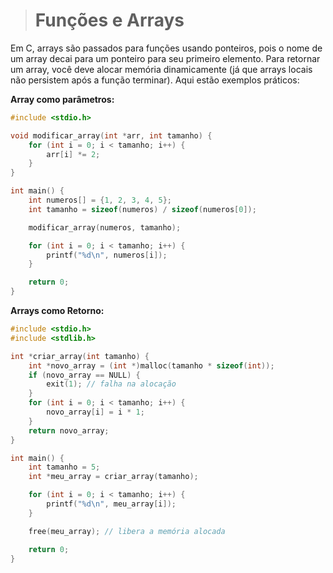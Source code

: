 > # Funções e Arrays
Em C, arrays são passados para funções usando ponteiros, pois o nome de um array decai para um ponteiro para seu primeiro elemento.
Para retornar um array, você deve alocar memória dinamicamente (já que arrays locais não persistem após a função terminar). Aqui estão exemplos práticos:

**Array como parâmetros:**

```c
#include <stdio.h>

void modificar_array(int *arr, int tamanho) {
    for (int i = 0; i < tamanho; i++) {
        arr[i] *= 2;
    }
}

int main() {
    int numeros[] = {1, 2, 3, 4, 5};
    int tamanho = sizeof(numeros) / sizeof(numeros[0]);

    modificar_array(numeros, tamanho);

    for (int i = 0; i < tamanho; i++) {
        printf("%d\n", numeros[i]);
    }

    return 0;
}
```

**Arrays como Retorno:**

```c
#include <stdio.h>
#include <stdlib.h>

int *criar_array(int tamanho) {
    int *novo_array = (int *)malloc(tamanho * sizeof(int));
    if (novo_array == NULL) {
        exit(1); // falha na alocação
    }
    for (int i = 0; i < tamanho; i++) {
        novo_array[i] = i * 1;
    }
    return novo_array;
}

int main() {
    int tamanho = 5;
    int *meu_array = criar_array(tamanho);

    for (int i = 0; i < tamanho; i++) {
        printf("%d\n", meu_array[i]);
    }

    free(meu_array); // libera a memória alocada

    return 0;
}
```
